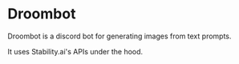 # Droombot

Droombot is a discord bot for generating images from text prompts.

It uses Stability.ai's APIs under the hood.

